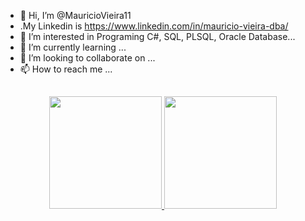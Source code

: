 - 👋 Hi, I’m @MauricioVieira11
- .My Linkedin is https://www.linkedin.com/in/mauricio-vieira-dba/
- 👀 I’m interested in Programing C#, SQL, PLSQL, Oracle Database...
- 🌱 I’m currently learning ...
- 💞️ I’m looking to collaborate on ...
- 📫 How to reach me ...

##

<div align="center">
  <a href="https://github.com/MauricioVieira11">
  <img height="180em" src="https://github-readme-stats.vercel.app/api?username=MauricioVieira11&show_icons=true&theme=dark&include_all_commits=true&count_private=true"/>
  <img height="180em" src="https://github-readme-stats.vercel.app/api/top-langs/?username=MauricioVieira11&layout=compact&langs_count=7&theme=dark"/>
</div>
  
  

<!---
MauricioVieira11/MauricioVieira11 is a ✨ special ✨ repository because its `README.md` (this file) appears on your GitHub profile.
You can click the Preview link to take a look at your changes.
--->
